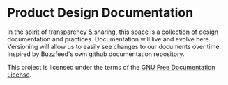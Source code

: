 # Product Design Documentation

In the spirit of transparency & sharing, this space is a collection of design documentation and practices. Documentation will live and evolve here. Versioning will allow us to easily see changes to our documents over time. Inspired by Buzzfeed's own github documentation repository.

This project is licensed under the terms of the <a href = "https://www.gnu.org/licenses/licenses.html#FDL" > GNU Free Documentation License</a>.
